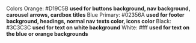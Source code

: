 ####

Colors
Orange: #D19C5B
**used for buttons background, nav background, carousel arrows, cardbox titles**
Blue Primary: #02356A
**used for footer background, headings, normal nav texts color, icons color**
Black: #3C3C3C
**used for text on white background**
White: #fff
**used for text on the blue or orange backgrounds**
